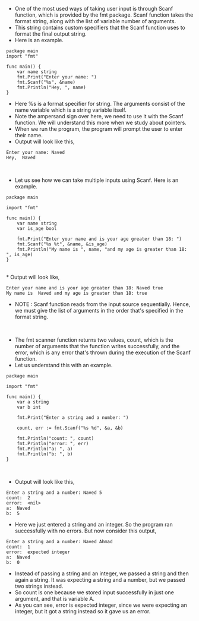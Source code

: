 * One of the most used ways of taking user input is through Scanf function, which is provided by the fmt package. Scanf function takes the format string, along with the list of variable number of arguments. 
* This string contains custom specifiers that the Scanf function uses to format the final output string. 
* Here is an example. 
 
```
package main
import "fmt"

func main() {
	var name string
	fmt.Print("Enter your name: ")
	fmt.Scanf("%s", &name)
	fmt.Println("Hey, ", name)
}
```
* Here %s is a format specifier for string. The arguments consist of the name variable which is a string variable itself. 
* Note the ampersand sign over here, we need to use it with the Scanf function. We will understand this more when we study about pointers.
* When we run the program, the program will prompt the user to enter their name. 
* Output will look like this,

```
Enter your name: Naved
Hey,  Naved
```

<br>

* Let us see how we can take multiple inputs using Scanf. Here is an example.

```
package main

import "fmt"

func main() {
	var name string
	var is_age bool

	fmt.Print("Enter your name and is your age greater than 18: ")
	fmt.Scanf("%s %t", &name, &is_age)
	fmt.Println("My name is ", name, "and my age is greater than 18: ", is_age)
}
```
<br>
* Output will look like,

```
Enter your name and is your age greater than 18: Naved true
My name is  Naved and my age is greater than 18: true
```

* NOTE : Scanf function reads from the input source sequentially. Hence, we must give the list of arguments in the order that's specified in the format string. 

<br>

* The fmt scanner function returns two values, count, which is the number of arguments that the function writes successfully, and the error, which is any error that's thrown during the execution of the Scanf function. 
* Let us understand this with an example.

```
package main

import "fmt"

func main() {
	var a string
	var b int

	fmt.Print("Enter a string and a number: ")

	count, err := fmt.Scanf("%s %d", &a, &b)

	fmt.Println("count: ", count)
	fmt.Println("error: ", err)
	fmt.Println("a: ", a)
	fmt.Println("b: ", b)
}
```
<br>

* Output will look like this,

```
Enter a string and a number: Naved 5
count:  2
error:  <nil>
a:  Naved
b:  5
```

* Here we just entered a string and an integer. So the program ran successfully with no errors. But now consider this output,

```
Enter a string and a number: Naved Ahmad
count:  1
error:  expected integer
a:  Naved
b:  0
```

* Instead of passing a string and an integer, we passed a string and then again a string. It was expecting a string and a number, but we passed two strings instead. 
* So count is one because we stored input successfully in just one argument, and that is variable A. 
* As you can see, error is expected integer, since we were expecting an integer, but it got a string instead so it gave us an error. 
